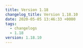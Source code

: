 ```yaml
---
title: Version 1.18
changelog_title: Version 1.18.10
date: 2020-05-05 13:46:33 +0000
tags:
  - changelogs
  - 1.18
version: 1.18.10
---
```


<script src="https://gist.github.com/spinnaker-release/306d7e241272980642e918f64ed91fe3.js?file=1.18.10.md"></script>
<script src="https://gist.github.com/spinnaker-release/306d7e241272980642e918f64ed91fe3.js?file=1.18.9.md"></script>
<script src="https://gist.github.com/spinnaker-release/306d7e241272980642e918f64ed91fe3.js?file=1.18.8.md"></script>
<script src="https://gist.github.com/spinnaker-release/306d7e241272980642e918f64ed91fe3.js?file=1.18.7.md"></script>
<script src="https://gist.github.com/spinnaker-release/306d7e241272980642e918f64ed91fe3.js?file=1.18.6.md"></script>
<script src="https://gist.github.com/spinnaker-release/306d7e241272980642e918f64ed91fe3.js?file=1.18.5.md"></script>
<script src="https://gist.github.com/spinnaker-release/306d7e241272980642e918f64ed91fe3.js?file=1.18.4.md"></script>
<script src="https://gist.github.com/spinnaker-release/306d7e241272980642e918f64ed91fe3.js?file=1.18.3.md"></script>
<script src="https://gist.github.com/spinnaker-release/306d7e241272980642e918f64ed91fe3.js?file=1.18.2.md"></script>
<script src="https://gist.github.com/spinnaker-release/306d7e241272980642e918f64ed91fe3.js?file=1.18.1.md"></script>
<script src="https://gist.github.com/spinnaker-release/306d7e241272980642e918f64ed91fe3.js?file=1.18.0.md"></script>
